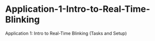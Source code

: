 # Application-1-Intro-to-Real-Time-Blinking
Application 1: Intro to Real-Time Blinking (Tasks and Setup)
